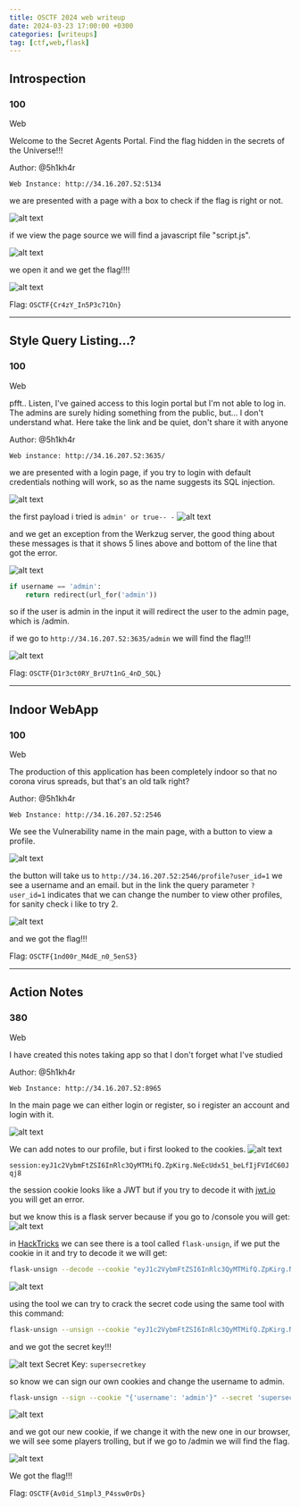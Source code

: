 ```yaml
---
title: OSCTF 2024 web writeup
date: 2024-03-23 17:00:00 +0300
categories: [writeups]
tag: [ctf,web,flask]
---
```



## Introspection

### 100

Web

Welcome to the Secret Agents Portal. Find the flag hidden in the secrets of the Universe!!!

Author: @5h1kh4r

`Web Instance: http://34.16.207.52:5134`


we are presented with a page with a box to check if the flag is right or not.

![alt text](</assets/img/osctf/Pasted image 20240713183437.png>)

if we view the page source we will find a javascript file "script.js".

![alt text](</assets/img/osctf/Pasted image 20240713183515.png>)

we open it and we get the flag!!!!

![alt text](</assets/img/osctf/Pasted image 20240713183540.png>)

Flag: `OSCTF{Cr4zY_In5P3c71On}`

---


## Style Query Listing...?

### 100

Web

pfft.. Listen, I've gained access to this login portal but I'm not able to log in. The admins are surely hiding something from the public, but... I don't understand what. Here take the link and be quiet, don't share it with anyone

Author: @5h1kh4r

`Web instance: http://34.16.207.52:3635/`

we are presented with a login page, if you try to login with default credentials nothing will work, so as the name suggests its SQL injection.

![alt text](</assets/img/osctf/Pasted image 20240713184020.png>)

the first payload i tried is `admin' or true-- -`
![alt text](</assets/img/osctf/Pasted image 20240713184058.png>)

and we get an exception from the Werkzug server, the good thing about these messages is that it shows 5 lines above and bottom of the line that got the error.

![alt text](</assets/img/osctf/Pasted image 20240713184219.png>)

```python
if username == 'admin':
	return redirect(url_for('admin'))
```

so if the user is admin in the input it will redirect the user to the admin page, which is /admin.

if we go to `http://34.16.207.52:3635/admin` we will find the flag!!!

![alt text](</assets/img/osctf/Pasted image 20240713184409.png>)


Flag: `OSCTF{D1r3ct0RY_BrU7t1nG_4nD_SQL}`

---

## Indoor WebApp

### 100

Web

The production of this application has been completely indoor so that no corona virus spreads, but that's an old talk right?

Author: @5h1kh4r

`Web Instance: http://34.16.207.52:2546`

We see the Vulnerability name in the main page, with a button to view a profile.

![alt text](</assets/img/osctf/Pasted image 20240713184705.png>)

the button will take us to `http://34.16.207.52:2546/profile?user_id=1`
we see a username and an email.
but in the link the query parameter `?user_id=1` indicates that we can change the number to view other profiles, for sanity check i like to try 2.

![alt text](</assets/img/osctf/Pasted image 20240713184930.png>)

and we got the flag!!!

Flag: `OSCTF{1nd00r_M4dE_n0_5enS3}`

---

## Action Notes

### 380

Web

I have created this notes taking app so that I don't forget what I've studied

Author: @5h1kh4r

`Web Instance: http://34.16.207.52:8965`

In the main page we can either login or register, so i register an account and login with it.

![alt text](</assets/img/osctf/Pasted image 20240713185204.png>)

We can add notes to our profile, but i first looked to the cookies.
![alt text](</assets/img/osctf/Pasted image 20240713185254.png>)


`session:eyJ1c2VybmFtZSI6InRlc3QyMTMifQ.ZpKirg.NeEcUdx51_beLfIjFVIdC60Jqj8`

the session cookie looks like a JWT but if you try to decode it with [jwt.io](https://jwt.io/)
you will get an error.

but we know this is a flask server because if you go to /console you will get:
![alt text](</assets/img/osctf/Pasted image 20240713185530.png>)

in [HackTricks](https://book.hacktricks.xyz/network-services-pentesting/pentesting-web/flask) we can see there is a tool called `flask-unsign`, if we put the cookie in it and try to decode it we will get:
```bash
flask-unsign --decode --cookie "eyJ1c2VybmFtZSI6InRlc3QyMTMifQ.ZpKirg.NeEcUdx51_beLfIjFVIdC60Jqj8"`
```

![alt text](</assets/img/osctf/Pasted image 20240713185817.png>)

using the tool we can try to crack the secret code using the same tool with this command:

```bash
flask-unsign --unsign --cookie "eyJ1c2VybmFtZSI6InRlc3QyMTMifQ.ZpKirg.NeEcUdx51_beLfIjFVIdC60Jqj8"
```

and we got the secret key!!!

![alt text](</assets/img/osctf/Pasted image 20240713185944.png>)
Secret Key: `supersecretkey`

so know we can sign our own cookies and change the username to admin.

```bash
flask-unsign --sign --cookie "{'username': 'admin'}" --secret 'supersecretkey'
```

![alt text](</assets/img/osctf/Pasted image 20240713190122.png>)

and we got our new cookie, if we change it with the new one in our browser, we will see some players trolling, but if we go to /admin we will find the flag.

![alt text](</assets/img/osctf/Pasted image 20240713190256.png>)

We got the flag!!!

Flag: `OSCTF{Av0id_S1mpl3_P4ssw0rDs}`

